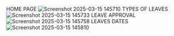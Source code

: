 HOME PAGE
![Screenshot 2025-03-15 145710](https://github.com/user-attachments/assets/7b5805be-d4a4-4894-8520-57648a7f1114)
TYPES OF LEAVES
![Screenshot 2025-03-15 145733](https://github.com/user-attachments/assets/0fe5410a-f18f-400a-a2f1-5d2892c83820)
LEAVE APPROVAL
![Screenshot 2025-03-15 145758](https://github.com/user-attachments/assets/f61e0919-5fa6-4f79-a8ca-9c5379c814b6)
LEAVES DATES 
![Screenshot 2025-03-15 145810](https://github.com/user-attachments/assets/c713269e-9306-47d6-af86-5ad3af705ebd)
